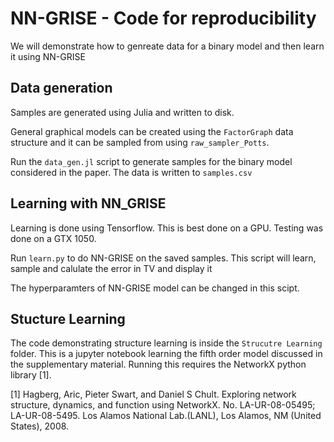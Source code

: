 # NN-GRISE - Code for reproducibility

We will demonstrate how to genreate data for a binary model and then learn it using NN-GRISE

## Data generation

Samples are generated using Julia and written to disk.

General graphical models can be created using the `FactorGraph` data structure and it can be sampled from using `raw_sampler_Potts`. 

Run the `data_gen.jl` script to generate samples for the binary model considered in the paper.
The data is written to `samples.csv`

## Learning with NN_GRISE

Learning is done using Tensorflow. This is best done on a GPU. Testing was done on a GTX 1050.

Run `learn.py` to do NN-GRISE on the saved samples. This script will learn, sample and calulate the error in TV and display it

The hyperparamters of NN-GRISE model can be changed in this scipt.

## Stucture Learning

The code demonstrating structure learning is inside the `Strucutre Learning` folder. This is a jupyter notebook learning the fifth order model discussed in the supplementary material. Running this requires the NetworkX python library [1].


[1] Hagberg, Aric, Pieter Swart, and Daniel S Chult. Exploring network structure, dynamics, and function using NetworkX. No. LA-UR-08-05495; LA-UR-08-5495. Los Alamos National Lab.(LANL), Los Alamos, NM (United States), 2008.
